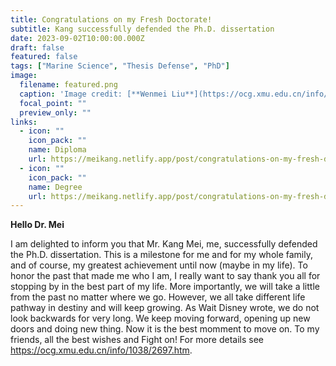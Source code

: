 ```yaml
---
title: Congratulations on my Fresh Doctorate!
subtitle: Kang successfully defended the Ph.D. dissertation
date: 2023-09-02T10:00:00.000Z
draft: false
featured: false
tags: ["Marine Science", "Thesis Defense", "PhD"]
image:
  filename: featured.png
  caption: 'Image credit: [**Wenmei Liu**](https://ocg.xmu.edu.cn/info/1038/2697.htm)'
  focal_point: ""
  preview_only: ""
links:
  - icon: ""
    icon_pack: ""
    name: Diploma
    url: https://meikang.netlify.app/post/congratulations-on-my-fresh-doctorate/Meikang_PHD_Diploma_Certificate.pdf
  - icon: ""
    icon_pack: ""
    name: Degree
    url: https://meikang.netlify.app/post/congratulations-on-my-fresh-doctorate/Meikang_PHD_Degree_Proofing.pdf
---
```


**Hello Dr. Mei** 

   I am delighted to inform you that Mr. Kang Mei, me, successfully defended the Ph.D. dissertation. This is a milestone for me and for my whole family, and of course, my greatest achievement until now (maybe in my life). 
   To honor the past that made me who I am, I really want to say thank you all for stopping by in the best part of my life. More importantly, we will take a little from the past no matter where we go. However, we all take different life pathway in destiny and will keep growing. As Wait Disney wrote, we do not look backwards for very long. We keep moving forward, opening up new doors and doing new thing. Now it is the best momment to move on.
   To my friends, all the best wishes and Fight on! 
   For more details see <https://ocg.xmu.edu.cn/info/1038/2697.htm>.
